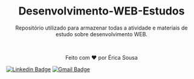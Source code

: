 <h1 align="center">Desenvolvimento-WEB-Estudos</h1>

<p align="center">
  Repositório utilizado para armazenar todas a atividade e materiais de estudo sobre desenvolvimento WEB.
</p>

<br/>

<p align="center">
  Feito com ❤️ por Érica Sousa
</p>

[![Linkedin Badge](https://img.shields.io/badge/-Érica-blue?style=flat-square&logo=Linkedin&logoColor=white&link=https://www.linkedin.com/in/erica-sousa/)](https://www.linkedin.com/in/erica-sousa/)
[![Gmail Badge](https://img.shields.io/badge/-ericams175@gmail.com-c14438?style=flat-square&logo=Gmail&logoColor=white&link=mailto:ericams175@gmail.com)](mailto:ericams175@gmail.com)
